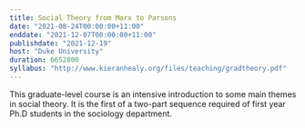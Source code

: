 ```yaml
---
title: Social Theory from Marx to Parsons
date: "2021-08-24T00:00:00+11:00"
enddate: "2021-12-07T00:00:00+11:00"
publishdate: "2021-12-19"
host: "Duke University"
duration: 6652800
syllabus: "http://www.kieranhealy.org/files/teaching/gradtheory.pdf"
---
```


This graduate-level course is an intensive introduction to some main themes in social theory. It is the first of a two-part sequence required of first year Ph.D students in the sociology department.


